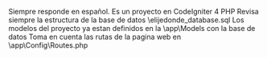 Siempre responde en español.
Es un proyecto en CodeIgniter 4 PHP
Revisa siempre la estructura de la base de datos \elijedonde_database.sql
Los modelos del proyecto ya estan definidos en la \app\Models con la base de datos
Toma en cuenta las rutas de la pagina web en \app\Config\Routes.php